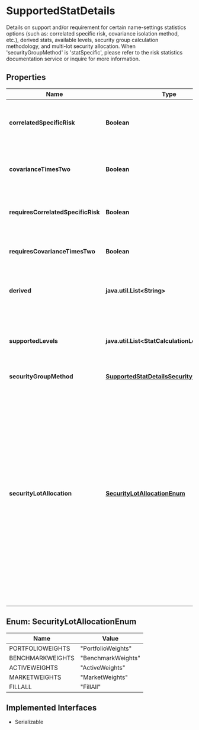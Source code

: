 

# SupportedStatDetails

Details on support and/or requirement for certain name-settings statistics options (such as: correlated specific risk, covariance isolation method, etc.), derived stats, available levels, security group calculation methodology, and multi-lot security allocation. When 'securityGroupMethod' is 'statSpecific', please refer to the risk statistics documentation service or inquire for more information.

## Properties

Name | Type | Description | Notes
------------ | ------------- | ------------- | -------------
**correlatedSpecificRisk** | **Boolean** | Indicates support for correlated specific risk (CSR) calculation setting if true, and false if the setting is prohibited. | 
**covarianceTimesTwo** | **Boolean** | Indicates support for covariance times two (Cov*2) calculation setting if true, and false if the setting is prohibited. | 
**requiresCorrelatedSpecificRisk** | **Boolean** | Indicates correlated specific risk (CSR) calculation setting is mandatory for the stat, if true. | 
**requiresCovarianceTimesTwo** | **Boolean** | Indicates covariance times two (Cov*2) calculation setting is mandatory for the stat, if true. | 
**derived** | **java.util.List&lt;String&gt;** | A list of the base stat and all possible derived stats which are currently supported by the service. | 
**supportedLevels** | **java.util.List&lt;StatCalculationLevel&gt;** | Indicates the calculation levels that are supported by the base stat and all derived stats. Unless it is present, a given calculation level is not supported. | 
**securityGroupMethod** | [**SupportedStatDetailsSecurityGroupMethod**](SupportedStatDetailsSecurityGroupMethod.md) |  |  [optional]
**securityLotAllocation** | [**SecurityLotAllocationEnum**](#SecurityLotAllocationEnum) | Indicates the weights according to which securities with multiple lots have their risk statistic values allocated. &#39;FillAll&#39; indicates the computed statistic value of a particular security is allocated to each of its lots equally. This is common for risk statistics such as marginal statistics or beta. If security group calculations are available, these weights will be used along with &#39;weighting&#39; method specified in &#39;securityGroupMethod&#39;. For example, if this is &#39;ActiveWeights&#39; and &#39;weighting&#39; is &#39;AbsoluteValue&#39;, a net position value is allocated to multiple lots based off of absolute active weights distribution. |  [optional]



## Enum: SecurityLotAllocationEnum

Name | Value
---- | -----
PORTFOLIOWEIGHTS | &quot;PortfolioWeights&quot;
BENCHMARKWEIGHTS | &quot;BenchmarkWeights&quot;
ACTIVEWEIGHTS | &quot;ActiveWeights&quot;
MARKETWEIGHTS | &quot;MarketWeights&quot;
FILLALL | &quot;FillAll&quot;


## Implemented Interfaces

* Serializable


